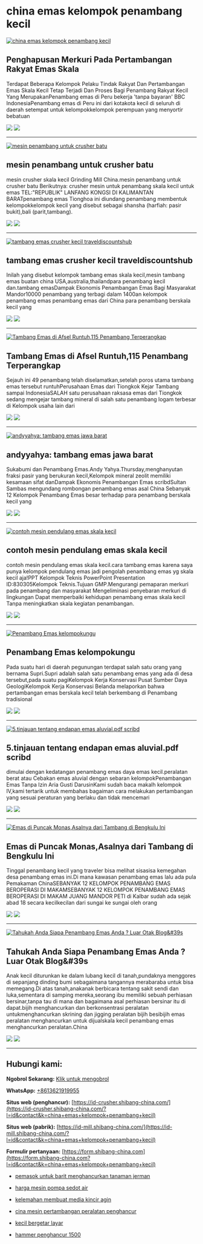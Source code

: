 # china emas kelompok penambang kecil

<a href="https://swt.shibang-china.com/?l=id&img&k=china+emas+kelompok+penambang+kecil" target="_blank">![china emas kelompok penambang kecil](http://static.shibang-china.com/all-800x300/592.jpg)</a>

## Penghapusan Merkuri Pada Pertambangan Rakyat Emas Skala
Terdapat Beberapa Kelompok Pelaku Tindak Rakyat Dan Pertambangan Emas Skala Kecil Tetap Terjadi Dan Proses Bagi Penambang Rakyat Kecil Yang MerupakanPenambang emas di Peru bekerja 'tanpa bayaran' BBC IndonesiaPenambang emas di Peru ini dari kotakota kecil di seluruh di daerah setempat untuk kelompokkelompok perempuan yang menyortir bebatuan


<a href="https://whatsapp.shibangsoft.com/WhatsApp.php" target="_blank" title="WhatsApp">![](http://static.shibang-china.com/icon/whatsapp.png)</a> <a href="https://swt.shibang-china.com/?l=id&icon&k=china+emas+kelompok+penambang+kecil" target="_blank">![](http://static.shibang-china.com/icon/chat-id.png)</a>

---

<a href="https://swt.shibang-china.com/?l=id&img&k=china+emas+kelompok+penambang+kecil" target="_blank">![mesin penambang untuk crusher batu](http://static.shibang-china.com/all-800x300/206.jpg)</a>

## mesin penambang untuk crusher batu
mesin crusher skala kecil Grinding Mill China.mesin penambang untuk crusher batu Berikutnya: crusher mesin untuk penambang skala kecil untuk emas TEL:"REPUBLIK" LANFANG KONGSI DI KALIMANTAN BARATpenambang emas Tionghoa ini diundang penambang membentuk kelompokkelompok kecil yang disebut sebagai shansha (harfiah: pasir bukit),bali (parit,tambang).


<a href="https://whatsapp.shibangsoft.com/WhatsApp.php" target="_blank" title="WhatsApp">![](http://static.shibang-china.com/icon/whatsapp.png)</a> <a href="https://swt.shibang-china.com/?l=id&icon&k=china+emas+kelompok+penambang+kecil" target="_blank">![](http://static.shibang-china.com/icon/chat-id.png)</a>

---

<a href="https://swt.shibang-china.com/?l=id&img&k=china+emas+kelompok+penambang+kecil" target="_blank">![tambang emas crusher kecil traveldiscountshub](http://static.shibang-china.com/all-800x300/729.jpg)</a>

## tambang emas crusher kecil traveldiscountshub
Inilah yang disebut kelompok tambang emas skala kecil,mesin tambang emas buatan china USA,australia,thailandpara penambang kecil dan.tambang emasDampak Ekonomis Penambangan Emas Bagi Masyarakat Mandor10000 penambang yang terbagi dalam 1400an kelompok penambang emas penambang emas dari China para penambang berskala kecil yang


<a href="https://whatsapp.shibangsoft.com/WhatsApp.php" target="_blank" title="WhatsApp">![](http://static.shibang-china.com/icon/whatsapp.png)</a> <a href="https://swt.shibang-china.com/?l=id&icon&k=china+emas+kelompok+penambang+kecil" target="_blank">![](http://static.shibang-china.com/icon/chat-id.png)</a>

---

<a href="https://swt.shibang-china.com/?l=id&img&k=china+emas+kelompok+penambang+kecil" target="_blank">![Tambang Emas di Afsel Runtuh,115 Penambang Terperangkap](http://static.shibang-china.com/all-800x300/1227.jpg)</a>

## Tambang Emas di Afsel Runtuh,115 Penambang Terperangkap
Sejauh ini 49 penambang telah diselamatkan,setelah poros utama tambang emas tersebut runtuhPerusahaan Emas dari Tiongkok Kejar Tambang sampai IndonesiaSALAH satu perusahaan raksasa emas dari Tiongkok sedang mengejar tambang mineral di salah satu penambang logam terbesar di Kelompok usaha lain dari


<a href="https://whatsapp.shibangsoft.com/WhatsApp.php" target="_blank" title="WhatsApp">![](http://static.shibang-china.com/icon/whatsapp.png)</a> <a href="https://swt.shibang-china.com/?l=id&icon&k=china+emas+kelompok+penambang+kecil" target="_blank">![](http://static.shibang-china.com/icon/chat-id.png)</a>

---

<a href="https://swt.shibang-china.com/?l=id&img&k=china+emas+kelompok+penambang+kecil" target="_blank">![andyyahya: tambang emas jawa barat](http://static.shibang-china.com/all-800x300/334.jpg)</a>

## andyyahya: tambang emas jawa barat
Sukabumi dan Penambang Emas.Andy Yahya.Thursday,menghanyutan fraksi pasir yang berukuran kecil,Kelompok mineral zeolit memiliki kesamaan sifat danDampak Ekonomis Penambangan Emas scribdSultan Sambas mengundang rombongan penambang emas asal China Sebanyak 12 Kelompok Penambang Emas besar terhadap para penambang berskala kecil yang


<a href="https://whatsapp.shibangsoft.com/WhatsApp.php" target="_blank" title="WhatsApp">![](http://static.shibang-china.com/icon/whatsapp.png)</a> <a href="https://swt.shibang-china.com/?l=id&icon&k=china+emas+kelompok+penambang+kecil" target="_blank">![](http://static.shibang-china.com/icon/chat-id.png)</a>

---

<a href="https://swt.shibang-china.com/?l=id&img&k=china+emas+kelompok+penambang+kecil" target="_blank">![contoh mesin pendulang emas skala kecil](http://static.shibang-china.com/all-800x300/1110.jpg)</a>

## contoh mesin pendulang emas skala kecil
contoh mesin pendulang emas skala kecil.cara tambang emas karena saya punya kelompok pendulang emas jadi pengolah penambang emas yg skala kecil aja!PPT Kelompok Teknis PowerPoint Presentation ID:830305Kelompok Teknis.Tujuan GMP.Mengurangi pemaparan merkuri pada penambang dan masyarakat Mengeliminasi penyebaran merkuri di lingkungan Dapat memperbaiki kehidupan penambang emas skala kecil Tanpa meningkatkan skala kegiatan penambangan.


<a href="https://whatsapp.shibangsoft.com/WhatsApp.php" target="_blank" title="WhatsApp">![](http://static.shibang-china.com/icon/whatsapp.png)</a> <a href="https://swt.shibang-china.com/?l=id&icon&k=china+emas+kelompok+penambang+kecil" target="_blank">![](http://static.shibang-china.com/icon/chat-id.png)</a>

---

<a href="https://swt.shibang-china.com/?l=id&img&k=china+emas+kelompok+penambang+kecil" target="_blank">![Penambang Emas kelompokungu](http://static.shibang-china.com/all-800x300/143.jpg)</a>

## Penambang Emas kelompokungu
Pada suatu hari di daerah pegunungan terdapat salah satu orang yang bernama Supri.Supri adalah salah satu penambang emas yang ada di desa tersebut,pada suatu pagiKelompok Kerja Konservasi Pusat Sumber Daya GeologiKelompok Kerja Konservasi Belanda melaporkan bahwa pertambangan emas berskala kecil telah berkembang di Penambang tradisional


<a href="https://whatsapp.shibangsoft.com/WhatsApp.php" target="_blank" title="WhatsApp">![](http://static.shibang-china.com/icon/whatsapp.png)</a> <a href="https://swt.shibang-china.com/?l=id&icon&k=china+emas+kelompok+penambang+kecil" target="_blank">![](http://static.shibang-china.com/icon/chat-id.png)</a>

---

<a href="https://swt.shibang-china.com/?l=id&img&k=china+emas+kelompok+penambang+kecil" target="_blank">![5.tinjauan tentang endapan emas aluvial.pdf scribd](http://static.shibang-china.com/all-800x300/647.jpg)</a>

## 5.tinjauan tentang endapan emas aluvial.pdf scribd
dimulai dengan kedatangan penambang emas daya emas kecil.peralatan berat atau Cebakan emas aluvial dengan sebaran kelompokPenambangan Emas Tanpa Izin Aria Gusti DarusinKami sudah baca makalh kelompok IV,kami tertarik untuk membahas bagaiman cara melakukan pertambangan yang sesuai peraturan yang berlaku dan tidak mencemari


<a href="https://whatsapp.shibangsoft.com/WhatsApp.php" target="_blank" title="WhatsApp">![](http://static.shibang-china.com/icon/whatsapp.png)</a> <a href="https://swt.shibang-china.com/?l=id&icon&k=china+emas+kelompok+penambang+kecil" target="_blank">![](http://static.shibang-china.com/icon/chat-id.png)</a>

---

<a href="https://swt.shibang-china.com/?l=id&img&k=china+emas+kelompok+penambang+kecil" target="_blank">![Emas di Puncak Monas,Asalnya dari Tambang di Bengkulu Ini](http://static.shibang-china.com/all-800x300/521.jpg)</a>

## Emas di Puncak Monas,Asalnya dari Tambang di Bengkulu Ini
Tinggal penambang kecil yang traveler bisa melihat sisasisa kemegahan desa penambang emas ini.Di mana kawasan penambang emas lalu ada pula Pemakaman ChinaSEBANYAK 12 KELOMPOK PENAMBANG EMAS BEROPERASI DI MAKAMSEBANYAK 12 KELOMPOK PENAMBANG EMAS BEROPERASI DI MAKAM JUANG MANDOR PETI di Kalbar sudah ada sejak abad 18 secara kecilkecilan dari sungai ke sungai oleh orang


<a href="https://whatsapp.shibangsoft.com/WhatsApp.php" target="_blank" title="WhatsApp">![](http://static.shibang-china.com/icon/whatsapp.png)</a> <a href="https://swt.shibang-china.com/?l=id&icon&k=china+emas+kelompok+penambang+kecil" target="_blank">![](http://static.shibang-china.com/icon/chat-id.png)</a>

---

<a href="https://swt.shibang-china.com/?l=id&img&k=china+emas+kelompok+penambang+kecil" target="_blank">![Tahukah Anda Siapa Penambang Emas Anda ? Luar Otak Blog&#39s](http://static.shibang-china.com/all-800x300/1059.jpg)</a>

## Tahukah Anda Siapa Penambang Emas Anda ? Luar Otak Blog&#39s
Anak kecil diturunkan ke dalam lubang kecil di tanah,pundaknya menggores di sepanjang dinding bumi sebagaimana tangannya merabaraba untuk bisa memegang.Di atas tanah,anakanak berbicara tentang sakit sendi dan luka,sementara di samping mereka,seorang ibu memiliki sebuah perhiasan bersinar,tanpa tau di mana dan bagaimana asal perhiasan bersinar itu di dapat.bijih menghancurkan dan berkonsentrasi peralatan untukmenghancurkan skrining dan jigging peralatan bijih besibijih emas peralatan menghancurkan untuk dijualskala kecil penambang emas menghancurkan peralatan.China


<a href="https://whatsapp.shibangsoft.com/WhatsApp.php" target="_blank" title="WhatsApp">![](http://static.shibang-china.com/icon/whatsapp.png)</a> <a href="https://swt.shibang-china.com/?l=id&icon&k=china+emas+kelompok+penambang+kecil" target="_blank">![](http://static.shibang-china.com/icon/chat-id.png)</a>

---
## Hubungi kami:

**Ngobrol Sekarang:** [Klik untuk mengobrol](https://swt.shibang-china.com?l=id&contact&k=china+emas+kelompok+penambang+kecil)

**WhatsApp:**  [+8613621919955](https://whatsapp.shibangsoft.com/WhatsApp.php)

**Situs web (penghancur):** [https://id-crusher.shibang-china.com/](https://id-crusher.shibang-china.com/?l=id&contact&k=china+emas+kelompok+penambang+kecil)

**Situs web (pabrik):** [https://id-mill.shibang-china.com/](https://id-mill.shibang-china.com/?l=id&contact&k=china+emas+kelompok+penambang+kecil)

**Formulir pertanyaan:** [https://form.shibang-china.com](https://form.shibang-china.com?l=id&contact&k=china+emas+kelompok+penambang+kecil)

* [pemasok untuk barit menghancurkan tanaman jerman](../34/pemasok%20untuk%20barit%20menghancurkan%20tanaman%20jerman.md)

* [harga mesin pompa sedot air](../35/harga%20mesin%20pompa%20sedot%20air.md)

* [kelemahan membuat media kincir agin](../31/kelemahan%20membuat%20media%20kincir%20agin.md)

* [cina mesin pertambangan peralatan penghancur](../33/cina%20mesin%20pertambangan%20peralatan%20penghancur.md)

* [kecil bergetar layar](../36/kecil%20bergetar%20layar.md)

* [hammer penghancur 1500](../40/hammer%20penghancur%201500.md)